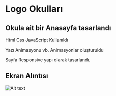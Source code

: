 #  Logo Okulları

## Okula ait bir Anasayfa tasarlandı

 Html Css JavaScript Kullanıldı

 Yazı Animasyonu vb. Animasyonlar oluşturuldu

 Sayfa Responsive yapı olarak tasarlandı.

 ## Ekran Alıntısı

![Alt text](ekran.gif)